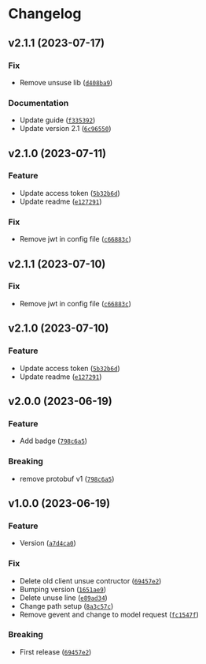 # Changelog

<!--next-version-placeholder-->

## v2.1.1 (2023-07-17)

### Fix

* Remove unsuse lib ([`d408ba9`](https://github.com/SSI-Securities-Corporation/python-fcdata/commit/d408ba905e7971b5b4a41d36d1b6a0d5c7b80010))

### Documentation

* Update guide ([`f335392`](https://github.com/SSI-Securities-Corporation/python-fcdata/commit/f335392b873e22e5cf810b71eb2de686ea838004))
* Update version 2.1 ([`6c96550`](https://github.com/SSI-Securities-Corporation/python-fcdata/commit/6c9655094294fe5c1c9a3d57c8c048031f60133d))

## v2.1.0 (2023-07-11)

### Feature

* Update access token ([`5b32b6d`](https://github.com/SSI-Securities-Corporation/python-fcdata/commit/5b32b6ddbe79ed0df2948e8f36b6d3f933e27466))
* Update readme ([`e127291`](https://github.com/SSI-Securities-Corporation/python-fcdata/commit/e1272915222a1502b2464f632c7d9ac43083135a))

### Fix

* Remove jwt in config file ([`c66883c`](https://github.com/SSI-Securities-Corporation/python-fcdata/commit/c66883cef9d55c0a2a0474c04dda409ace3c61c2))

## v2.1.1 (2023-07-10)

### Fix

* Remove jwt in config file ([`c66883c`](https://github.com/SSI-Securities-Corporation/python-fcdata/commit/c66883cef9d55c0a2a0474c04dda409ace3c61c2))

## v2.1.0 (2023-07-10)

### Feature

* Update access token ([`5b32b6d`](https://github.com/SSI-Securities-Corporation/python-fcdata/commit/5b32b6ddbe79ed0df2948e8f36b6d3f933e27466))
* Update readme ([`e127291`](https://github.com/SSI-Securities-Corporation/python-fcdata/commit/e1272915222a1502b2464f632c7d9ac43083135a))

## v2.0.0 (2023-06-19)

### Feature

* Add badge ([`798c6a5`](https://github.com/SSI-Securities-Corporation/python-fcdata/commit/798c6a517db0cf3073eced5857a4276030ba8c6f))

### Breaking

* remove protobuf v1 ([`798c6a5`](https://github.com/SSI-Securities-Corporation/python-fcdata/commit/798c6a517db0cf3073eced5857a4276030ba8c6f))

## v1.0.0 (2023-06-19)

### Feature

* Version ([`a7d4ca0`](https://github.com/SSI-Securities-Corporation/python-fcdata/commit/a7d4ca0cb23b71d21267e026593494138f5bcba1))

### Fix

* Delete old client unsue contructor ([`69457e2`](https://github.com/SSI-Securities-Corporation/python-fcdata/commit/69457e2a798e427a701de4178b9f2fff86119f12))
* Bumping version ([`1651ae9`](https://github.com/SSI-Securities-Corporation/python-fcdata/commit/1651ae9541d3d5e1924a81b08f8839bbad5bacd9))
* Delete unuse line ([`e89ad34`](https://github.com/SSI-Securities-Corporation/python-fcdata/commit/e89ad345bb9e44c106eb8fcaa20d2f12e88b1234))
* Change path setup ([`8a3c57c`](https://github.com/SSI-Securities-Corporation/python-fcdata/commit/8a3c57c1ef019e376052650e1e936395e179a9a9))
* Remove gevent and change to model request ([`fc1547f`](https://github.com/SSI-Securities-Corporation/python-fcdata/commit/fc1547f60b4ed6b7845079c0bd929dcfdf9ca79d))

### Breaking

* First release ([`69457e2`](https://github.com/SSI-Securities-Corporation/python-fcdata/commit/69457e2a798e427a701de4178b9f2fff86119f12))
